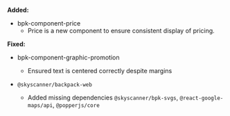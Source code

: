 **Added:**

- bpk-component-price
  - Price is a new component to ensure consistent display of pricing.

**Fixed:**

- bpk-component-graphic-promotion
  - Ensured text is centered correctly despite margins

- `@skyscanner/backpack-web`
  - Added missing dependencies `@skyscanner/bpk-svgs`, `@react-google-maps/api`, `@popperjs/core` 